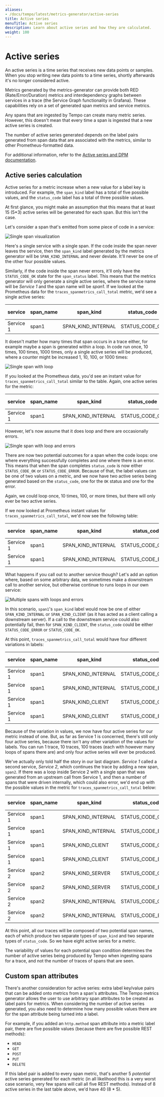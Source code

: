 ```yaml
---
aliases:
- /docs/tempo/latest/metrics-generator/active-series
title: Active series
menuTitle: Active series
description: Learn about active series and how they are calculated.
weight: 100
---
```


# Active series

An active series is a time series that receives new data points or samples. When you stop writing new data points to a time series, shortly afterwards it's no longer considered active.

Metrics generated by the metrics-generator can provide both RED (Rate/Error/Duration) metrics and interdependency graphs between services in a trace (the Service Graph functionality in Grafana).
These capabilities rely on a set of generated span metrics and service metrics.

Any spans that are ingested by Tempo can create many metric series. However, this doesn't mean that every time a span is ingested that a new active series is created.

The number of active series generated depends on the label pairs generated from span data that are associated with the metrics, similar to other Prometheus-formatted data.

For additional information, refer to the [Active series and DPM documentation](https://grafana.com/docs/grafana-cloud/billing-and-usage/active-series-and-dpm/).

## Active series calculation

Active series for a metric increase when a new value for a label key is introduced. For example, the `span_kind` label has a total of five possible values, and the `status_code` label has a total of three possible values.

At first glance, you might make an assumption that this means that at least 15 (5*3) active series will be generated for each span. But this isn't the case.

Let's consider a span that's emitted from some piece of code in a service:

![Single span visualization](/static/img/docs/tempo/SingleSpan.jpeg)

Here's a single service with a single span.
If the code inside the span never leaves the service, then the `span_kind` label generated by the metrics generator will be `SPAN_KIND_INTERNAL` and never deviate. It'll never be one of the other four possible values.

Similarly, if the code inside the span never errors, it'll only have the `STATUS_CODE_OK` state for the `span_status` label.
This means that the metrics generator will only generate a single active series, where the service name will be _Service 1_ and the span name will be _span1_.
If we looked at the Prometheus data for the `traces_spanmetrics_call_total` metric, we'd see a single active series:

| service   | span_name | span_kind          | status_code    | Metric value |
| --------- | --------- | ------------------ | -------------- | ------------ |
| Service 1 | span1     | SPAN_KIND_INTERNAL | STATUS_CODE_OK | 1            |

It doesn't matter how many times that span occurs in a trace either, for example maybe a span is generated within a loop.
In code run once, 10 times, 100 times, 1000 times, only a single active series will be produced, where a counter might be increased 1, 10, 100, or 1000 times:

![Single span with loop](/static/img/docs/tempo/SingleSpanLoop.jpeg)

If you looked at the Prometheus data, you'd see an instant value for `traces_spanmetrics_call_total` similar to the table. Again, one active series for the metric:

| service   | span_name | span_kind          | status_code    | Metric value |
| --------- | --------- | ------------------ | -------------- | ------------ |
| Service 1 | span1     | SPAN_KIND_INTERNAL | STATUS_CODE_OK | 120          |


However, let's now assume that it does loop and there are occasionally errors.

![Single span with loop and errors](/static/img/docs/tempo/SinglespanLoopError.jpeg)

There are now two potential outcomes for a span when the code loops: one where everything successfully completes and one where there is an error.
This means that when the span completes `status_code` is now either `STATUS_CODE_OK` or `STATUS_CODE_ERROR`.
Because of that, the label values can be one of two values on a metric, and we now have two active series being generated based on the `status_code`, one for the `OK` status and one for the error.

Again, we could loop once, 10 times, 100, or more times, but there will only ever be two active series.

If we now looked at Prometheus instant values for `traces_spanmetrics_call_total`, we'd now see the following table:

| service   | span_name | span_kind          | status_code       | Metric value |
| --------- | --------- | ------------------ | ----------------- | ------------ |
| Service 1 | span1     | SPAN_KIND_INTERNAL | STATUS_CODE_OK    | 96           |
| Service 1 | span1     | SPAN_KIND_INTERNAL | STATUS_CODE_ERROR | 24           |

What happens if you call out to another service though? Let's add an option where, based on some arbitrary data, we sometimes make a downstream call to another service, but otherwise continue to runs loops in our own service:

![Multiple spans with loops and errors](/static/img/docs/tempo/SingleSpanLoopErrorAnotherService.jpeg)

In this scenario, `span1`'s `span_kind` label would now be one of either `SPAN_KIND_INTERNAL` or `SPAN_KIND_CLIENT` (as it has acted as a client calling a downstream server).
If a call to the downstream service could also potentially fail, then for `SPAN_KIND_CLIENT`, the `status_code` could be either `STATUS_CODE_ERROR` or `STATUS_CODE_OK`.

At this point, `traces_spanmetrics_call_total` would have four different variations in labels:

| service   | span_name | span_kind          | status_code       | Metric value |
| --------- | --------- | ------------------ | ----------------- | ------------ |
| Service 1 | span1     | SPAN_KIND_INTERNAL | STATUS_CODE_OK    | 34           |
| Service 1 | span1     | SPAN_KIND_INTERNAL | STATUS_CODE_ERROR | 6            |
| Service 1 | span1     | SPAN_KIND_CLIENT   | STATUS_CODE_OK    | 23           |
| Service 1 | span1     | SPAN_KIND_CLIENT   | STATUS_CODE_ERROR | 3            |

Because of the variation in values, we now have four active series for our metric instead of one. But, as far as Service 1 is concerned, there's still only four active series, because there isn't any other variation of the values for labels. You can run 1 trace, 10 traces, 100 traces (each with however many loops of spans there are) and only four active series will ever be produced.

We've actually only told half the story in our last diagram. _Service 1_ called a second service, _Service 2_, which continues the trace by adding a new span, `span2`.
If there was a loop inside Service 2 with a single span that was generated from an upstream call from Service 1, and then a number of spans that were driven internally, which could also error, we'd end up with the possible values in the metric for `traces_spanmetrics_call_total` below:

| service   | span_name | span_kind          | status_code       | Metric value |
| --------- | --------- | ------------------ | ----------------- | ------------ |
| Service 1 | span1     | SPAN_KIND_INTERNAL | STATUS_CODE_OK    | 89           |
| Service 1 | span1     | SPAN_KIND_INTERNAL | STATUS_CODE_ERROR | 13           |
| Service 1 | span1     | SPAN_KIND_CLIENT   | STATUS_CODE_OK    | 44           |
| Service 1 | span1     | SPAN_KIND_CLIENT   | STATUS_CODE_ERROR | 9            |
| Service 2 | span2     | SPAN_KIND_SERVER   | STATUS_CODE_OK    | 30           |
| Service 2 | span2     | SPAN_KIND_SERVER   | STATUS_CODE_ERROR | 14           |
| Service 2 | span2     | SPAN_KIND_INTERNAL | STATUS_CODE_OK    | 99           |
| Service 2 | span2     | SPAN_KIND_INTERNAL | STATUS_CODE_ERROR | 23           |

At this point, all our traces will be composed of two potential span names, each of which produce two separate types of `span_kind` and two separate types of `status_code`. So we have eight active series for a metric.

The variability of values for each potential span condition determines the number of active series being produced by Tempo when ingesting spans for a trace, and not the number of traces of spans that are seen.

## Custom span attributes

There's another consideration for active series: extra label key/value pairs that can be added onto metrics from a span's attributes.
The Tempo metrics generator allows the user to use arbitrary span attributes to be created as label pairs for metrics.
When considering the number of active series generated, you also need to determine how many possible values there are for the span attribute being turned into a label.

For example, if you added an `http.method` span attribute into a metric label pair, there are five possible values (because there are five possible REST methods):

- `HEAD`
- `GET`
- `POST`
- `PUT`
- `DELETE`

If this label pair is added to every span metric, that's another 5 *potential* active series generated for each metric (in all likelihood this is a very worst case scenario, very few spans will call all five REST methods).
Instead of 8 active series in the last table above, we'd have 40 (8 * 5).